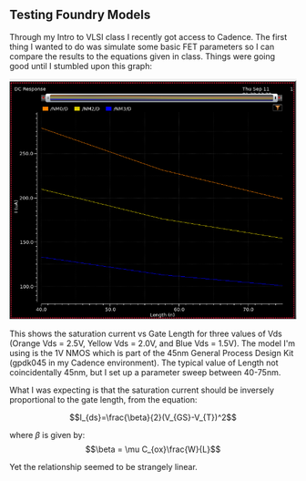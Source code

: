 ## Testing Foundry Models

Through my Intro to VLSI class I recently got access to Cadence.  The first thing I wanted to do was simulate some basic FET parameters so I can compare the results to the equations given in class.  Things were going good until I stumbled upon this graph:

![Not Found](images/current_curves.png)

This shows the saturation current vs Gate Length for three values of Vds (Orange Vds = 2.5V, Yellow Vds = 2.0V, and Blue Vds = 1.5V).  The model I'm using is the 1V NMOS which is part of the 45nm General Process Design Kit (gpdk045 in my Cadence environment).  The typical value of Length not coincidentally 45nm, but I set up a parameter sweep between 40-75nm.

What I was expecting is that the saturation current should be inversely proportional to the gate length, from the equation:

$$I_{ds}=\frac{\beta}{2}(V_{GS}-V_{T})^2$$

where $\beta$ is given by:
$$\beta = \mu C_{ox}\frac{W}{L}$$

Yet the relationship seemed to be strangely linear.  